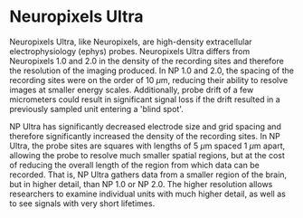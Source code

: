 # Neuropixels Ultra

Neuropixels Ultra, like Neuropixels, are high-density extracellular electrophysiology (ephys) probes. Neuropixels Ultra differs from Neuropixels 1.0 and 2.0 in the density of the recording sites and therefore the resolution of the imaging produced. In NP 1.0 and 2.0, the spacing of the recording sites were on the order of 10 $\mu$m, reducing their ability to resolve images at smaller energy scales. Additionally, probe drift of a few micrometers could result in significant signal loss if the drift resulted in a previously sampled unit entering a 'blind spot'.

NP Ultra has significantly decreased electrode size and grid spacing and therefore significantly increased the density of the recording sites. In NP Ultra, the probe sites are squares with lengths of 5 $\mu$m spaced 1 $\mu$m apart, allowing the probe to resolve much smaller spatial regions, but at the cost of reducing the overall length of the region from which data can be recorded. That is, NP Ultra gathers data from a smaller region of the brain, but in higher detail, than NP 1.0 or NP 2.0. The higher resolution allows researchers to examine individual units with much higher detail, as well as to see signals with very short lifetimes.